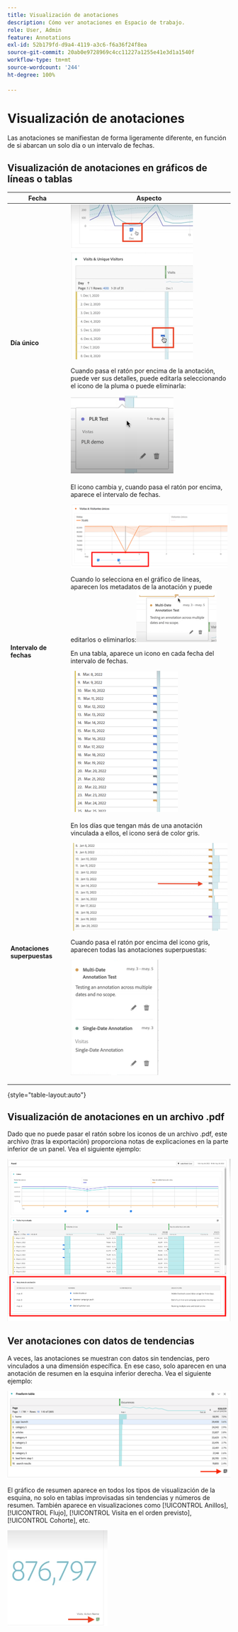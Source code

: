 ```yaml
---
title: Visualización de anotaciones
description: Cómo ver anotaciones en Espacio de trabajo.
role: User, Admin
feature: Annotations
exl-id: 52b179fd-d9a4-4119-a3c6-f6a36f24f8ea
source-git-commit: 20ab0e9728969c4cc11227a1255e41e3d1a1540f
workflow-type: tm+mt
source-wordcount: '244'
ht-degree: 100%

---
```


# Visualización de anotaciones

Las anotaciones se manifiestan de forma ligeramente diferente, en función de si abarcan un solo día o un intervalo de fechas.

## Visualización de anotaciones en gráficos de líneas o tablas

| Fecha | Aspecto |
| --- | --- |
| **Día único** | ![](assets/single-day.png)<p>Cuando pasa el ratón por encima de la anotación, puede ver sus detalles, puede editarla seleccionando el icono de la pluma o puede eliminarla:<p> ![](assets/hover.png) |
| **Intervalo de fechas** | El icono cambia y, cuando pasa el ratón por encima, aparece el intervalo de fechas.<p>![](assets/multi-day.png)<p>Cuando lo selecciona en el gráfico de líneas, aparecen los metadatos de la anotación y puede editarlos o eliminarlos:![](assets/multi-hover.png)<p>En una tabla, aparece un icono en cada fecha del intervalo de fechas.<p>![](assets/multi-day-table.png) |
| **Anotaciones superpuestas** | En los días que tengan más de una anotación vinculada a ellos, el icono será de color gris.<p>![](assets/grey.png)<p>Cuando pasa el ratón por encima del icono gris, aparecen todas las anotaciones superpuestas:<p>![](assets/overlap.png) |

{style="table-layout:auto"}

## Visualización de anotaciones en un archivo .pdf

Dado que no puede pasar el ratón sobre los iconos de un archivo .pdf, este archivo (tras la exportación) proporciona notas de explicaciones en la parte inferior de un panel. Vea el siguiente ejemplo:

![](assets/ann-pdf.png)

## Ver anotaciones con datos de tendencias

A veces, las anotaciones se muestran con datos sin tendencias, pero vinculados a una dimensión específica. En ese caso, solo aparecen en una anotación de resumen en la esquina inferior derecha. Vea el siguiente ejemplo:

![](assets/non-date.png)

El gráfico de resumen aparece en todos los tipos de visualización de la esquina, no solo en tablas improvisadas sin tendencias y números de resumen. También aparece en visualizaciones como [!UICONTROL Anillos], [!UICONTROL Flujo], [!UICONTROL Visita en el orden previsto], [!UICONTROL Cohorte], etc.

![](assets/ann-summary.png)
